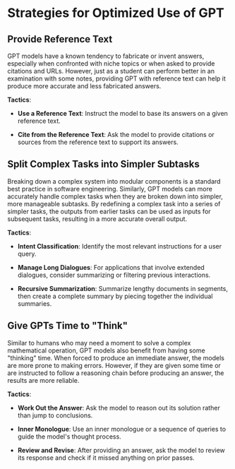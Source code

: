 # Strategies for Optimized Use of GPT

## Provide Reference Text

GPT models have a known tendency to fabricate or invent answers, especially when confronted with niche topics or when asked to provide citations and URLs. However, just as a student can perform better in an examination with some notes, providing GPT with reference text can help it produce more accurate and less fabricated answers.

**Tactics**:
- **Use a Reference Text**: Instruct the model to base its answers on a given reference text.
  
- **Cite from the Reference Text**: Ask the model to provide citations or sources from the reference text to support its answers.

## Split Complex Tasks into Simpler Subtasks

Breaking down a complex system into modular components is a standard best practice in software engineering. Similarly, GPT models can more accurately handle complex tasks when they are broken down into simpler, more manageable subtasks. By redefining a complex task into a series of simpler tasks, the outputs from earlier tasks can be used as inputs for subsequent tasks, resulting in a more accurate overall output.

**Tactics**:
- **Intent Classification**: Identify the most relevant instructions for a user query.
  
- **Manage Long Dialogues**: For applications that involve extended dialogues, consider summarizing or filtering previous interactions.
  
- **Recursive Summarization**: Summarize lengthy documents in segments, then create a complete summary by piecing together the individual summaries.

## Give GPTs Time to "Think"

Similar to humans who may need a moment to solve a complex mathematical operation, GPT models also benefit from having some "thinking" time. When forced to produce an immediate answer, the models are more prone to making errors. However, if they are given some time or are instructed to follow a reasoning chain before producing an answer, the results are more reliable.

**Tactics**:
- **Work Out the Answer**: Ask the model to reason out its solution rather than jump to conclusions.
  
- **Inner Monologue**: Use an inner monologue or a sequence of queries to guide the model's thought process.
  
- **Review and Revise**: After providing an answer, ask the model to review its response and check if it missed anything on prior passes.
